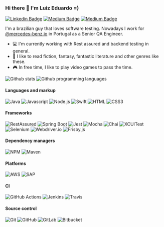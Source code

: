 ### Hi there 👋 I'm Luiz Eduardo =)

[![Linkedin Badge](https://img.shields.io/badge/-Add&nbsp;Me-blue?style=for-the-badge&logo=Linkedin&logoColor=white&link=https://www.linkedin.com/in/luuizeduardo/)](https://www.linkedin.com/in/luuizeduardo/)
[![Medium Badge](https://img.shields.io/badge/-Follow&nbsp;Me-black?&style=for-the-badge&logo=medium&logoColor=white&link=https://medium.com/@luuizeduardo)](https://medium.com/@luuizeduardo)
[![Medium Badge](https://img.shields.io/badge/-Follow&nbsp;Me-white?&style=for-the-badge&logo=dev.to&logoColor=black&link=https://dev.to/luuizeduardo)](https://dev.to/luuizeduardo)

I'm a brazilian guy that loves software testing. Nowadays I work for [@mercedes-benz.io](https://www.mercedes-benz.io/) in Portugal as a Senior QA Engineer.

- :computer: I'm currently working with Rest assured and backend testing in general.
- :book: I like to read fiction, fantasy, fantastic literature and other genres like these.
- :video_game: In free time, I like to play video games to pass the time.

![Github stats](https://github-readme-stats.vercel.app/api?username=luuizeduardo&show_icons=true")
![Github programming languages](https://github-readme-stats.vercel.app/api/top-langs?username=luuizeduardo&layout=compact&theme=dark")

#### Languages and markup
![Java](https://img.shields.io/badge/Java-ED8B00?style=for-the-badge&logo=java&logoColor=white)
![Javascript](https://img.shields.io/badge/JavaScript-F7DF1E?style=for-the-badge&logo=javascript&logoColor=black)
![Node.js](https://img.shields.io/badge/Node.js-43853D?style=for-the-badge&logo=node.js&logoColor=white)
![Swift](https://img.shields.io/badge/Swift-FA7343?style=for-the-badge&logo=swift&logoColor=white)
![HTML](https://img.shields.io/badge/HTML5-E34F26?style=for-the-badge&logo=html5&logoColor=white)
![CSS3](https://img.shields.io/badge/CSS3-1572B6?style=for-the-badge&logo=css3&logoColor=white)

#### Frameworks
![RestAssured](https://img.shields.io/badge/RestAssured-43853D?style=for-the-badge&logo=java&logoColor=white)
![Spring Boot](https://img.shields.io/badge/Spring-6DB33F?style=for-the-badge&logo=spring&logoColor=white)
![Jest](https://img.shields.io/badge/Jest-BF3B16?style=for-the-badge&logo=javascript&logoColor=white)
![Mocha](https://img.shields.io/badge/Mocha-886449?style=for-the-badge&logo=javascript&logoColor=white)
![Chai](https://img.shields.io/badge/Chai-850602?style=for-the-badge&logo=javascript&logoColor=white)
![XCUITest](https://img.shields.io/badge/XCUITest-60BC42?style=for-the-badge&logo=swift&logoColor=white)
![Selenium](https://img.shields.io/badge/Selenium-49B230?style=for-the-badge&logo=java&logoColor=white)
![Webdriver.io](https://img.shields.io/badge/Webdriver.io-070708?style=for-the-badge&logo=javascript&logoColor=white)
![Frisby.js](https://img.shields.io/badge/Frisby.js-1572B6?style=for-the-badge&logo=javascript&logoColor=white)

#### Dependency managers
![NPM](https://img.shields.io/badge/NPM-43853D?style=for-the-badge&logo=node.js&logoColor=white)
![Maven](https://img.shields.io/badge/Maven-ED8B00?style=for-the-badge&logo=java&logoColor=white)

#### Platforms
![AWS](https://img.shields.io/badge/Amazon_AWS-232F3E?style=for-the-badge&logo=amazon-aws&logoColor=white)
![SAP](https://img.shields.io/badge/SAP-0FAAFF?style=for-the-badge&logo=sap&logoColor=white)

#### CI
![GitHub Actions](https://img.shields.io/badge/GitHub&nbsp;Actions-100000?style=for-the-badge&logo=github&logoColor=white)
![Jenkins](https://img.shields.io/badge/Jenkins-D33833?style=for-the-badge&logo=jenkins&logoColor=white)
![Travis](https://img.shields.io/badge/Travis-E4D766?style=for-the-badge&logo=travis&logoColor=white)

#### Source control
![Git](https://img.shields.io/badge/Git-E34F26?style=for-the-badge&logo=git&logoColor=white)
![GitHub](https://img.shields.io/badge/GitHub-100000?style=for-the-badge&logo=github&logoColor=white)
![GitLab](https://img.shields.io/badge/GitLab-330F63?style=for-the-badge&logo=gitlab&logoColor=white)
![Bitbucket](https://img.shields.io/badge/Bitbucket-330F63?style=for-the-badge&logo=bitbucket&logoColor=white)
